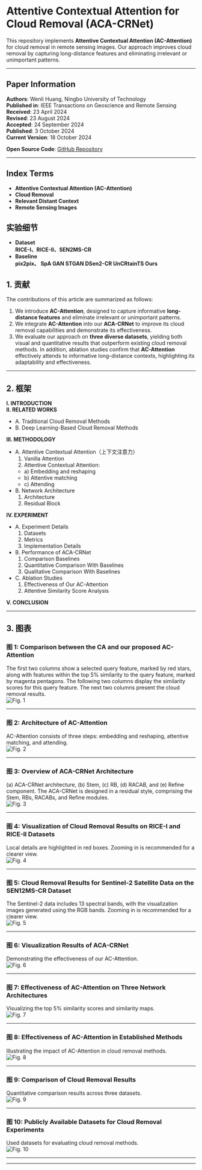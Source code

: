 # Attentive Contextual Attention for Cloud Removal (ACA-CRNet)

This repository implements **Attentive Contextual Attention (AC-Attention)** for cloud removal in remote sensing images. Our approach improves cloud removal by capturing long-distance features and eliminating irrelevant or unimportant patterns.

---

## Paper Information

**Authors**: Wenli Huang, Ningbo University of Technology  
**Published in**: IEEE Transactions on Geoscience and Remote Sensing  
**Received**: 23 April 2024  
**Revised**: 23 August 2024  
**Accepted**: 24 September 2024  
**Published**: 3 October 2024  
**Current Version**: 18 October 2024  

**Open Source Code**: [GitHub Repository](https://github.com/huangwenwenlili/ACA-CRNet)

---

## Index Terms
- **Attentive Contextual Attention (AC-Attention)**
- **Cloud Removal**
- **Relevant Distant Context**
- **Remote Sensing Images**

## 实验细节
- **Dataset**  
  **RICE-I、RICE-II、SEN2MS-CR**
- **Baseline**  
 **pix2pix、 SpA GAN  STGAN  DSen2-CR  UnCRtainTS  Ours**




## 1. 贡献
The contributions of this article are summarized as follows:  
1. We introduce **AC-Attention**, designed to capture informative **long-distance features** and eliminate irrelevant or unimportant patterns.  
2. We integrate **AC-Attention** into our **ACA-CRNet** to improve its cloud removal capabilities and demonstrate its effectiveness.  
3. We evaluate our approach on **three diverse datasets**, yielding both visual and quantitative results that outperform existing cloud removal methods. In addition, ablation studies confirm that **AC-Attention** effectively attends to informative long-distance contexts, highlighting its adaptability and effectiveness.

---

## 2. 框架
**I. INTRODUCTION**  
**II. RELATED WORKS**  
- A. Traditional Cloud Removal Methods  
- B. Deep Learning-Based Cloud Removal Methods  

**III. METHODOLOGY**  
- A. Attentive Contextual Attention（上下文注意力）  
  1) Vanilla Attention  
  2) Attentive Contextual Attention:  
    - a) Embedding and reshaping  
    - b) Attentive matching  
    - c) Attending  
- B. Network Architecture  
  1) Architecture  
  2) Residual Block  

**IV. EXPERIMENT**  
- A. Experiment Details  
  1) Datasets  
  2) Metrics  
  3) Implementation Details  
- B. Performance of ACA-CRNet  
  1) Comparison Baselines  
  2) Quantitative Comparison With Baselines  
  3) Qualitative Comparison With Baselines  
- C. Ablation Studies  
  1) Effectiveness of Our AC-Attention  
  2) Attentive Similarity Score Analysis  

**V. CONCLUSION**  

---

## 3. 图表
### 图 1: Comparison between the CA and our proposed AC-Attention  
The first two columns show a selected query feature, marked by red stars, along with features within the top 5% similarity to the query feature, marked by magenta pentagons. The following two columns display the similarity scores for this query feature. The next two columns present the cloud removal results.  
![Fig. 1](https://github.com/user-attachments/assets/6380228d-197f-4c8e-8d5f-52052e1f0829)

---

### 图 2: Architecture of AC-Attention  
AC-Attention consists of three steps: embedding and reshaping, attentive matching, and attending.  
![Fig. 2](https://github.com/user-attachments/assets/d15d9069-6ba5-46eb-bbf0-914f55f32489)

---

### 图 3: Overview of ACA-CRNet Architecture  
(a) ACA-CRNet architecture, (b) Stem, (c) RB, (d) RACAB, and (e) Refine component. The ACA-CRNet is designed in a residual style, comprising the Stem, RBs, RACABs, and Refine modules.  
![Fig. 3](https://github.com/user-attachments/assets/226bb12f-122e-4c1e-b30c-bd82dd0a3174)

---

### 图 4: Visualization of Cloud Removal Results on RICE-I and RICE-II Datasets  
Local details are highlighted in red boxes. Zooming in is recommended for a clearer view.  
![Fig. 4](https://github.com/user-attachments/assets/74bef0a1-1110-4440-be46-bc7cb296f494)

---

### 图 5: Cloud Removal Results for Sentinel-2 Satellite Data on the SEN12MS-CR Dataset  
The Sentinel-2 data includes 13 spectral bands, with the visualization images generated using the RGB bands. Zooming in is recommended for a clearer view.  
![Fig. 5](https://github.com/user-attachments/assets/80f3963e-15fe-4f88-b727-e2f73bce388d)

---

### 图 6: Visualization Results of ACA-CRNet  
Demonstrating the effectiveness of our AC-Attention.  
![Fig. 6](https://github.com/user-attachments/assets/29318301-a159-4e14-bac1-9ad667d2ac6b)

---

### 图 7: Effectiveness of AC-Attention on Three Network Architectures  
Visualizing the top 5% similarity scores and similarity maps.  
![Fig. 7](https://github.com/user-attachments/assets/99123528-4890-4706-8566-10df3fbc0d63)

---

### 图 8: Effectiveness of AC-Attention in Established Methods  
Illustrating the impact of AC-Attention in cloud removal methods.  
![Fig. 8](https://github.com/user-attachments/assets/35e65f04-673c-4136-9459-f09819ac55c8)

---

### 图 9: Comparison of Cloud Removal Results  
Quantitative comparison results across three datasets.  
![Fig. 9](https://github.com/user-attachments/assets/cbb276ce-3cb1-40ed-8d07-c5514c58c2d4)

---

### 图 10: Publicly Available Datasets for Cloud Removal Experiments  
Used datasets for evaluating cloud removal methods.  
![Fig. 10](https://github.com/user-attachments/assets/2430398e-a01c-4ac5-b992-ea490dd8856d)

---

---

